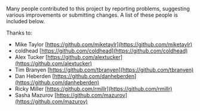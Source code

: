 Many people contributed to this project by reporting problems,
suggesting various improvements or submitting
changes. A list of these people is included below.

Thanks to:

* Mike Taylor [https://github.com/miketaylr](https://github.com/miketaylr)
* coldhead [https://github.com/coldhead](https://github.com/coldhead)
* Alex Tucker [https://github.com/alextucker](https://github.com/alextucker)
* Tim Branyen [https://github.com/tbranyen](https://github.com/tbranyen)
* Dan Heberden [https://github.com/danheberden](https://github.com/danheberden)
* Ricky Miller [https://github.com/rmillr](https://github.com/rmillr)
* Sasha Mazurov [https://github.com/mazurov](https://github.com/mazurov)
